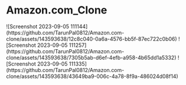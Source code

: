<h1>Amazon.com_Clone</h1>
![Screenshot 2023-09-05 111144](https://github.com/TarunPal0812/Amazon.com-clone/assets/143593638/12c8c040-0a6a-4576-bb5f-87ec722c0b06)
![Screenshot 2023-09-05 111257](https://github.com/TarunPal0812/Amazon.com-clone/assets/143593638/7305b5ab-d6ef-4efb-a958-4b65dd1a5332)
![Screenshot 2023-09-05 111335](https://github.com/TarunPal0812/Amazon.com-clone/assets/143593638/43649ba9-006c-4a78-8f9a-486024d08f14)





